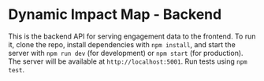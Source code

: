 # Dynamic Impact Map - Backend

This is the backend API for serving engagement data to the frontend. 
To run it, clone the repo, install dependencies with `npm install`, and start the server with `npm run dev` (for development) or `npm start` (for production). 
The server will be available at `http://localhost:5001`. 
Run tests using `npm test`.
